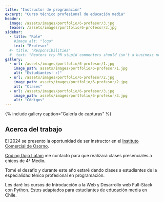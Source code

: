 ```yaml
---
title: "Instructor de programación"
excerpt: "Curso técnico profesional de educación media"
header:
  image: /assets/images/portfolio/6-profesor/3.jpg
  teaser: /assets/images/portfolio/6-profesor/3.jpg
sidebar:
  - title: "Role"    
    #image_alt: "logo"
    text: "Profesor"
  #- title: "Responsibilities"
  #  text: "Reuters try PR stupid commenters should isn't a business model"
gallery:
  - url: /assets/images/portfolio/6-profesor/1.jpg
    image_path: assets/images/portfolio/6-profesor/1.jpg
    alt: "Estudiantes! :)"
  - url: /assets/images/portfolio/6-profesor/2.jpg
    image_path: assets/images/portfolio/6-profesor/2.jpg
    alt: "Clases"
  - url: /assets/images/portfolio/6-profesor/3.jpg
    image_path: assets/images/portfolio/6-profesor/3.jpg
    alt: "Códigos"
---
```


{% include gallery caption="Galería de capturas" %}

## Acerca del trabajo

El 2024 se presento la oportunidad de ser instructor en el [Instituto Comercial de Osorno](https://www.institutocomercialosorno.cl/).

[Coding Dojo Latam](https://www.codingdojo.la/) me contacto para que realizará clases presenciales a chicos de 4° Medio.

Tomé el desafio y durante este año estaré dando clases a estudiantes de la especialidad ténico profesional en programación.

Les daré los cursos de Introducción a la Web y Desarrollo web Full-Stack con Python. Estos adaptados para estudiantes de educación media en Chile.